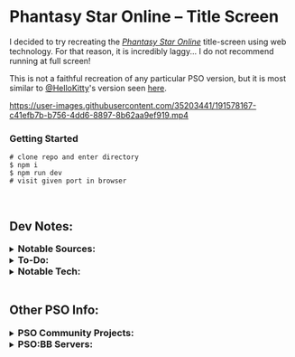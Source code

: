 # Phantasy Star Online – Title Screen

I decided to try recreating the [*Phantasy Star Online*](https://en.wikipedia.org/wiki/Phantasy_Star_Online) title-screen using web technology.
For that reason, it is incredibly laggy... I do not recommend running at full screen!


This is not a faithful recreation of any particular PSO version, but it is most similar to [@HelloKitty](https://github.com/HelloKitty)'s version seen [here](https://www.youtube.com/watch?v=DB9-mvFJ53Q).



https://user-images.githubusercontent.com/35203441/191578167-c41efb7b-b756-4dd6-8897-8b62aa9ef919.mp4


### Getting Started
```
# clone repo and enter directory
$ npm i
$ npm run dev
# visit given port in browser
```

<br>

## Dev Notes:

<details style="display: flex; flex-direction: row">
  <summary><h3 style="display: inline"> Notable Sources: </h3></summary>
  
    NOTE – If you know of other relevant sources or title screen recreations, 
    let me know or make a PR, I'd be happy to add them here!
  

  - [@HelloKitty's PSOBB2 Title Screen](https://github.com/HelloKitty/Booma.PSOBB.Client/tree/master/Assets/Content)
    - [demo-video](https://www.youtube.com/watch?v=DB9-mvFJ53Q)
    - [dev-log video](https://www.youtube.com/watch?v=W8maC6ZdFqA)
    - /Sound/ - Has many useful sound effects and songs (title screen song included)
    - /UI/Titlescreen/ - Has the divided up assets of the title screen.  (I used the Orbs from here)
    - [PSOBB2 Discord had a good full-circle](https://cdn.discordapp.com/attachments/540689032712159281/770541845599223808/PSO.png)  (I used this in creating an SVG)
  - [GameCube Version](https://www.youtube.com/watch?v=7ORY-IFb3cY)
  - [Egg+ / anycoloregg](http://anycoloregg.web.fc2.com/PSO/ep3card/3_sozai.html)
    - [decent res full-circle](http://anycoloregg.web.fc2.com/PSO/ep3card/sozai/msg1130_1.gif)
    - [decent res inner-circle](http://anycoloregg.web.fc2.com/PSO/ep3card/sozai/msg1130_2.gif)  (I used this in creating an SVG)
  - [Circle Meaning](https://www.reddit.com/r/PSO/comments/8y4z8i/fan_translation_for_my_recent_pso_logo_project_i/)
  - [Fringes of Algo](http://www.psalgo.com/boards/phantasy-star-online-fonts-vd244.html)  (I used PSO font from here)
  - [dreamcast remake](https://cdn.discordapp.com/attachments/539772751796240386/959417156179742730/2022-04-01_12-43-34_psogame_480p.mp4)
    - notably shows use of a sprite based StarStream
  - Other Unused Fonts:  (its hard to know whats a duplicate or original source...)
    - [font2s/pso_test_regular](https://font2s.com/fonts/63345/pso_test_regular.html#.YysVlexKjOR)
    - [freefontsdownload/free-pso-test-regular-font](https://freefontsdownload.net/free-pso-test-regular-font-125365.htm)  (prob same as prior)
    - [wfonts/pso-test](https://www.wfonts.com/font/pso-test)  (prob same as prior)
    - [eleriaqueen/stylised-pso-font](https://www.pioneer2.net/community/threads/i-made-stylised-pso-fonts.13269/)  (links are broken, but I'd like a copy if anyone has them)
    - [fontstruct/phantasy_star_online](https://fontstruct.com/fontstructions/show/253199/phantasy_star_online)  (includes punctuation)
    - [fontstruct/phantasy_star_online_cyr_ver_1](https://fontstruct.com/fontstructions/show/253531/phantasy_star_online_cyr_ver_1)  (includes punctuation)
</details>


<details style="display: flex; flex-direction: row">
  <summary><h3 style="display: inline"> To-Do: </h3></summary>
  
    NOTE – StarStream utilizes a glitch in how two.js renders HSL colors, 
    where intensity/luminance is collective when overlapping. This breaks when window is resized... 
    I'm looking for a better solution... For now, the version is pinned incase its fixed.

  <details style="display: flex; flex-direction: row">
    <summary><i>PERFORMANCE:</i></summary>
    
  - [ ] Optimize Sigil svg et al.
  - [ ] Move svg animations to canvas
  - [ ] [Switch Two.js to webgl](https://two.js.org/docs/renderers/webgl/)  (`Two.Types.webgl`)
  - [ ] [Use faster canvas Lib](https://benchmarks.slaylines.io/)  (should be fine as long as it has path support)
  - [ ] [Don't even use js? – rust wasm + simd](https://www.reddit.com/r/rust/comments/tm10wi/media_i_made_a_website_to_demonstrate_performance/)
  - [ ] No sound until interaction – pretty sure there is no fix for web as its [the intended effect](https://developer.chrome.com/blog/autoplay)
  </details>
  <br>
  <details style="display: flex; flex-direction: row">
    <summary><i>ACCURACY:</i></summary>
  
  - [ ] Create a more accurate Sigil svg.
  - [ ] Hex Grid does not cover scree.n (its also scaled incorrectly)
  - [ ] Background is just a gradient, need a better image. (or see improvements)
  - [ ] I just guessed on colors, could prob color pick them.  (some of the blues and glows don't mesh as well as they should)
  - [ ] I believe the StarStream in the original uses rough sprites, while I use circles.
  - [ ] while these HD-remakes are nice, I believe you loose out a bit on the [CRT color-burnt intensity and bleeding colors](http://www.pso-world.com/images/guides/jplantern/00.jpg). (see improvements).
  - [ ] The Sparkle is probably the least accurate as its rays are not tapered.  (needs total rework)
  - [ ] action-text does not blink due to lag...
  - [ ] I guessed on rotation speeds based on HelloKitty/Gladers video
  - [ ] StartStream initializes from one point and may have gaps in center. The OG initializes within a range and doesn't have gaps in the middle afaik.
  - [ ] text blur is incorrect, is should be blurred away from the middle. but directional blur is hard to achieve with css. (unless [cloning the object multiple times](https://css-tricks.com/how-to-create-a-realistic-motion-blur-with-css-transitions/) and blurring together.)
  </details>
  <br>
  <details style="display: flex; flex-direction: row">
    <summary><i>IMPROVEMENTS:</i></summary>

  - [ ] Bg-text animations (ideas: infinite scroll, words that endlessly cycle characters, intermittently change a words letters with pr character slide animation, meaningful text like in [ep3 title screen](https://www.pso-world.com/forums/showthread.php?204265-Episode-3-Title-Background-Text))
  - [ ] Rather than grungy background image, use gradients/blurry objects that respond to mouse location/movement
  - [ ] Add strong white glow to sigil during Hex animation [Glader does this, I think its nice](https://www.youtube.com/watch?v=DB9-mvFJ53Q&t=8s).
  - [ ] Needs to handle more screen dimensions/resolution that originally designed for.
  - [ ] Would be cool if starStream passed over orb-ring on right side and under on left to provide a bit more depth
  - [ ] By moving more elements to canvas, a CRT shader can be used rather than a scan-line overlay. (add scan-lines, chromatic aberration, warp, color-burn, etc.)
    - [Acerola CRT breakdown](https://www.youtube.com/watch?v=aWdySZ0BtJs)
    - [Łukasz Łazarecki options walk through](https://www.youtube.com/watch?v=sa7eVUgb8Yw)
    - well known: [CRT-Royale](https://emulation.gametechwiki.com/index.php/CRT-Royale)
    - [Pixi js out of box filter](https://www.npmjs.com/package/@pixi/filter-crt)
    - [js Babylon walk-through](https://babylonjs.medium.com/retro-crt-shader-a-post-processing-effect-study-1cb3f783afbc)
    - [gflx js](https://www.zachstronaut.com/posts/2012/08/17/webgl-fake-crt-html5.html)
    - [vanilla js](https://gist.github.com/KHN190/d7c467a471b15e72302b16a9336440a5)
  </details>
</details>


<details style="display: flex; flex-direction: row">
  <summary><h3 style="display: inline"> Notable Tech: </h3></summary>

    NOTE – sorry for some of the package bloat, unused stuff is from my template
  
  - [Vite](https://github.com/vitejs/vite)
  - [Vue 3](https://github.com/vuejs)
  - [Two.js](https://github.com/jonobr1/two.js)
  - [Howler](https://github.com/goldfire/howler.js)
</details>

<br>

## Other PSO Info:

<details style="display: flex; flex-direction: row">
  <summary><h3 style="display: inline"> PSO Community Projects: </h3></summary>
  
  <details style="display: flex; flex-direction: row">
  <summary><i>SERVERS, EMULATORS, ET AL:</i></summary>
  
    
  - [NewServe](https://github.com/fuzziqersoftware/newserv) – PSO server/proxy
  - Booma : ([proxy](https://github.com/HelloKitty/Booma.Proxy) | [client](https://github.com/HelloKitty/PSOBB2.Client) | [server](https://github.com/HelloKitty/Booma.Server)) – PSO:bb emulation suite
  - PSO:BB2 : ([Library](https://github.com/kanon411/PSOBB2.Library) | [content](HelloKitty/PSOBB2.Content) | [Client](https://github.com/HelloKitty/PSOBB2.Client)) – PSO:bb remake in unity
  - [Telepipe](https://github.com/BygoneWorlds/telepipe) – PSO on Dolphin Emulator 
  - [Phantasmal](https://github.com/DaanVandenBosch/phantasmal-world) – web app, utils, and WIP  server
  </details><br>
  
  <details style="display: flex; flex-direction: row">
  <summary><i>CALC, STAT, & Utils:</i></summary>
  
  - [PSOCalc](https://github.com/gar-mil/psocalc) – PSO:bb section ID calc [ js ]
  - [ID_generator](https://github.com/DiggsAsura/PSO_Section_ID_generator) – PSO:gc section ID calc [ rust ]
  - [secid-calc](https://github.com/TimBeard/secid-calculator) – PSO section ID calc [ Vue.js ]
  - [MAG database](https://github.com/SethClydesdale/psobb-mag-database) – PSO:bb plugin
  - [MAG Calc](https://github.com/Jimaine/PsoMagCalculator) – PSO mag calculator
  - [MAG AI](https://github.com/Lemonilla/MagAi) – Generate Mag Feeding plan
  - [MAG Feeder](https://github.com/ariajanke/mag-feeder) – Mag Feeder Tool for PSOBB
  – [drop chart](https://github.com/SethClydesdale/psobb-drop-charts) – PSO:bb plugin for drop chart
  - [Map Simulator](https://github.com/aldelaro5/PSOMapRNGSimulation) – PSO:gc Map RGN simulation
  </details><br>
  
  
  <details style="display: flex; flex-direction: row">
  <summary><i>AESTHETICS:</i></summary>
    
    
  - [pso-highres-ui](https://github.com/eleriaqueen/pso-highres-ui) – highres ui for Dolphin emulator
  - [highres-dreamcast-ui](https://github.com/eleriaqueen/pso-highres-dreamcube-ui) – highres Dreamcast ui for Dolphin emulator
  - [Custom-HUD](https://github.com/izumidaye/psobb-custom-HUD) – PSO:bb custom hud plugin
  </details><br>  
</details>
 
<details style="display: flex; flex-direction: row">
  <summary><h3 style="display: inline"> PSO:BB Servers: </h3></summary>
  
  1. [Ephinea](https://ephinea.pioneer2.net)
  2. [Ultima](https://www.phantasystaronline.net)
  3. [Destiny](https://playpso.net)
  
</details>
  
  
  


